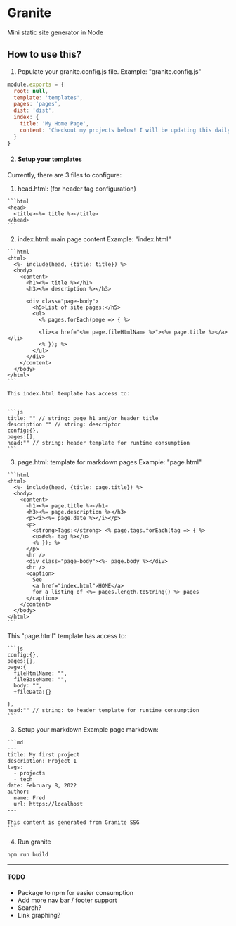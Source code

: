 # Granite
 Mini static site generator in Node

## How to use this?
1) Populate your granite.config.js file.
Example: "granite.config.js"

  ```js
  module.exports = {
    root: null,
    template: 'templates',
    pages: 'pages',
    dist: 'dist',
    index: {
      title: 'My Home Page',
      content: 'Checkout my projects below! I will be updating this daily!',
    }
  }
  ```


2) #### Setup your templates

  Currently, there are 3 files to configure: 


  1) head.html: (for header tag configuration)

    ```html
    <head>
      <title><%= title %></title>
    </head>
    ```


  2) index.html: main page content
  Example: "index.html"


    ```html
    <html>
      <%- include(head, {title: title}) %>
      <body>
        <content>
          <h1><%= title %></h1>
          <h3><%= description %></h3>

          <div class="page-body">
            <h5>List of site pages:</h5>
            <ul>
              <% pages.forEach(page => { %>

              <li><a href="<%= page.fileHtmlName %>"><%= page.title %></a></li>
              <% }); %>
            </ul>
          </div>
        </content>
      </body>
    </html>
    ```

    This index.html template has access to:


    ```js
    title: "" // string: page h1 and/or header title
    description "" // string: descriptor
    config:{},
    pages:[],
    head:"" // string: header template for runtime consumption
    ```

  3) page.html: template for markdown pages
  Example: "page.html"


    ```html
    <html>
      <%- include(head, {title: page.title}) %>
      <body>
        <content>
          <h1><%= page.title %></h1>
          <h3><%= page.description %></h3>
          <p><i><%= page.date %></i></p>
          <p>
            <strong>Tags:</strong> <% page.tags.forEach(tag => { %>
            <u>#<%- tag %></u>
            <% }); %>
          </p>
          <hr />
          <div class="page-body"><%- page.body %></div>
          <hr />
          <caption>
            See
            <a href="index.html">HOME</a>
            for a listing of <%= pages.length.toString() %> pages
          </caption>
        </content>
      </body>
    </html>
    ```
    
  This "page.html" template has access to:

    ```js
    config:{},
    pages:[],
    page:{
      fileHtmlName: "",
      fileBaseName: "",
      body: "",
      +fileData:{}

    },
    head:"" // string: to header template for runtime consumption
    ```


  3) Setup your markdown
  Example page markdown:


    ```md
    ---
    title: My first project
    description: Project 1
    tags: 
      - projects
      - tech
    date: February 8, 2022
    author:
      name: Fred
      url: https://localhost
    ---

    This content is generated from Granite SSG
    ```


  4) Run granite 


  ```sh
  npm run build
  ```


---------

#### TODO
  - Package to npm for easier consumption
  - Add more nav bar / footer support
  - Search?
  - Link graphing?


